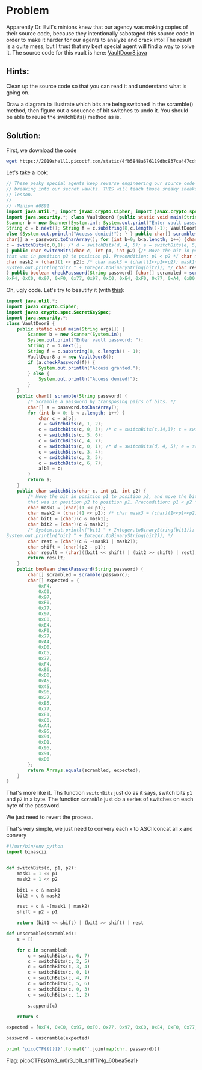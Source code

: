 # Problem
Apparently Dr. Evil's minions knew that our agency was making copies of their source code, because they intentionally sabotaged this source code in order to make it harder for our agents to analyze and crack into! The result is a quite mess, but I trust that my best special agent will find a way to solve it. The source code for this vault is here: [VaultDoor8.java](https://2019shell1.picoctf.com/static/4fb5848a676119dbc837ca447cdfb556/VaultDoor8.java)

## Hints:

Clean up the source code so that you can read it and understand what is going on.

Draw a diagram to illustrate which bits are being switched in the scramble() method, then figure out a sequence of bit switches to undo it. You should be able to reuse the switchBits() method as is.

## Solution:

First, we download the code
```bash
wget https://2019shell1.picoctf.com/static/4fb5848a676119dbc837ca447cdfb556/VaultDoor8.java
```

Let's take a look:
```java
// These pesky special agents keep reverse engineering our source code and then
// breaking into our secret vaults. THIS will teach those sneaky sneaks a
// lesson.
//
// -Minion #0891
import java.util.*; import javax.crypto.Cipher; import javax.crypto.spec.SecretKeySpec;
import java.security.*; class VaultDoor8 {public static void main(String args[]) {
Scanner b = new Scanner(System.in); System.out.print("Enter vault password: ");
String c = b.next(); String f = c.substring(8,c.length()-1); VaultDoor8 a = new VaultDoor8(); if (a.checkPassword(f)) {System.out.println("Access granted."); }
else {System.out.println("Access denied!"); } } public char[] scramble(String password) {/* Scramble a password by transposing pairs of bits. */
char[] a = password.toCharArray(); for (int b=0; b<a.length; b++) {char c = a[b]; c = switchBits(c,1,2); c = switchBits(c,0,3); /* c = switchBits(c,14,3); c = switchBits(c, 2, 0); */ c = switchBits(c,5,6); c = switchBits(c,4,7);
c = switchBits(c,0,1); /* d = switchBits(d, 4, 5); e = switchBits(e, 5, 6); */ c = switchBits(c,3,4); c = switchBits(c,2,5); c = switchBits(c,6,7); a[b] = c; } return a;
} public char switchBits(char c, int p1, int p2) {/* Move the bit in position p1 to position p2, and move the bit
that was in position p2 to position p1. Precondition: p1 < p2 */ char mask1 = (char)(1 << p1);
char mask2 = (char)(1 << p2); /* char mask3 = (char)(1<<p1<<p2); mask1++; mask1--; */ char bit1 = (char)(c & mask1); char bit2 = (char)(c & mask2); /* System.out.println("bit1 " + Integer.toBinaryString(bit1));
System.out.println("bit2 " + Integer.toBinaryString(bit2)); */ char rest = (char)(c & ~(mask1 | mask2)); char shift = (char)(p2 - p1); char result = (char)((bit1<<shift) | (bit2>>shift) | rest); return result;
} public boolean checkPassword(String password) {char[] scrambled = scramble(password); char[] expected = {
0xF4, 0xC0, 0x97, 0xF0, 0x77, 0x97, 0xC0, 0xE4, 0xF0, 0x77, 0xA4, 0xD0, 0xC5, 0x77, 0xF4, 0x86, 0xD0, 0xA5, 0x45, 0x96, 0x27, 0xB5, 0x77, 0xE1, 0xC0, 0xA4, 0x95, 0x94, 0xD1, 0x95, 0x94, 0xD0 }; return Arrays.equals(scrambled, expected); } }
```

Oh, ugly code. Let's try to beautify it (with [this](https://beautifier.io/)):
```java
import java.util.*;
import javax.crypto.Cipher;
import javax.crypto.spec.SecretKeySpec;
import java.security.*;
class VaultDoor8 {
    public static void main(String args[]) {
        Scanner b = new Scanner(System.in);
        System.out.print("Enter vault password: ");
        String c = b.next();
        String f = c.substring(8, c.length() - 1);
        VaultDoor8 a = new VaultDoor8();
        if (a.checkPassword(f)) {
            System.out.println("Access granted.");
        } else {
            System.out.println("Access denied!");
        }
    }
    public char[] scramble(String password) {
        /* Scramble a password by transposing pairs of bits. */
        char[] a = password.toCharArray();
        for (int b = 0; b < a.length; b++) {
            char c = a[b];
            c = switchBits(c, 1, 2);
            c = switchBits(c, 0, 3); /* c = switchBits(c,14,3); c = switchBits(c, 2, 0); */
            c = switchBits(c, 5, 6);
            c = switchBits(c, 4, 7);
            c = switchBits(c, 0, 1); /* d = switchBits(d, 4, 5); e = switchBits(e, 5, 6); */
            c = switchBits(c, 3, 4);
            c = switchBits(c, 2, 5);
            c = switchBits(c, 6, 7);
            a[b] = c;
        }
        return a;
    }
    public char switchBits(char c, int p1, int p2) {
        /* Move the bit in position p1 to position p2, and move the bit
        that was in position p2 to position p1. Precondition: p1 < p2 */
        char mask1 = (char)(1 << p1);
        char mask2 = (char)(1 << p2); /* char mask3 = (char)(1<<p1<<p2); mask1++; mask1--; */
        char bit1 = (char)(c & mask1);
        char bit2 = (char)(c & mask2);
        /* System.out.println("bit1 " + Integer.toBinaryString(bit1));
System.out.println("bit2 " + Integer.toBinaryString(bit2)); */
        char rest = (char)(c & ~(mask1 | mask2));
        char shift = (char)(p2 - p1);
        char result = (char)((bit1 << shift) | (bit2 >> shift) | rest);
        return result;
    }
    public boolean checkPassword(String password) {
        char[] scrambled = scramble(password);
        char[] expected = {
            0xF4,
            0xC0,
            0x97,
            0xF0,
            0x77,
            0x97,
            0xC0,
            0xE4,
            0xF0,
            0x77,
            0xA4,
            0xD0,
            0xC5,
            0x77,
            0xF4,
            0x86,
            0xD0,
            0xA5,
            0x45,
            0x96,
            0x27,
            0xB5,
            0x77,
            0xE1,
            0xC0,
            0xA4,
            0x95,
            0x94,
            0xD1,
            0x95,
            0x94,
            0xD0
        };
        return Arrays.equals(scrambled, expected);
    }
}
```

That's more like it.
Ths function ```switchBits``` just do as it says, switch bits ```p1``` and ```p2``` in a byte.
The function ```scramble``` just do a series of switches on each byte of the password.

We just need to revert the process.

That's very simple, we just need to convery each ```x``` to ASCIIconcat all ```x``` and convery 
```python
#!/usr/bin/env python
import binascii


def switchBits(c, p1, p2):
    mask1 = 1 << p1
    mask2 = 1 << p2

    bit1 = c & mask1
    bit2 = c & mask2

    rest = c & ~(mask1 | mask2)
    shift = p2 - p1

    return (bit1 << shift) | (bit2 >> shift) | rest

def unscramble(scrambled):
    s = []

    for c in scrambled:
        c = switchBits(c, 6, 7)
        c = switchBits(c, 2, 5)
        c = switchBits(c, 3, 4)
        c = switchBits(c, 0, 1)
        c = switchBits(c, 4, 7)
        c = switchBits(c, 5, 6)
        c = switchBits(c, 0, 3)
        c = switchBits(c, 1, 2)

        s.append(c)

    return s

expected = [0xF4, 0xC0, 0x97, 0xF0, 0x77, 0x97, 0xC0, 0xE4, 0xF0, 0x77, 0xA4, 0xD0, 0xC5, 0x77, 0xF4, 0x86, 0xD0, 0xA5, 0x45, 0x96, 0x27, 0xB5, 0x77, 0xE1, 0xC0, 0xA4, 0x95, 0x94, 0xD1, 0x95, 0x94, 0xD0]

password = unscramble(expected)

print 'picoCTF{{{}}}'.format(''.join(map(chr, password)))
```

Flag: picoCTF{s0m3_m0r3_b1t_sh1fTiNg_60bea5ea1}
